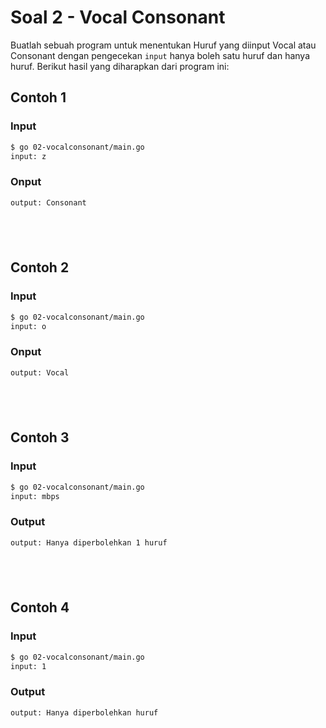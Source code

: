 # Soal 2 - Vocal Consonant
Buatlah sebuah program untuk menentukan Huruf yang diinput Vocal atau Consonant dengan pengecekan `input` hanya boleh satu huruf dan hanya huruf. Berikut hasil yang diharapkan dari program ini:

## Contoh 1
### Input
```bash
$ go 02-vocalconsonant/main.go
input: z
```
### Onput
```bash
output: Consonant
```
## <br>
## Contoh 2
### Input
```bash
$ go 02-vocalconsonant/main.go
input: o
```
### Onput
```bash
output: Vocal
```
## <br>
## Contoh 3
### Input
```bash
$ go 02-vocalconsonant/main.go
input: mbps
```
### Output
```bash
output: Hanya diperbolehkan 1 huruf
```
## <br>
## Contoh 4
### Input
```bash
$ go 02-vocalconsonant/main.go
input: 1
```
### Output
```bash
output: Hanya diperbolehkan huruf
```
